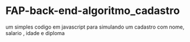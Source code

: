 # FAP-back-end-algoritmo_cadastro
um simples codigo em javascript para simulando um cadastro com nome, salario , idade e diploma
